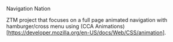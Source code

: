 Navigation Nation

ZTM project that focuses on a full page animated navigation with hamburger/cross menu using (CCA Animations)[https://developer.mozilla.org/en-US/docs/Web/CSS/animation].

